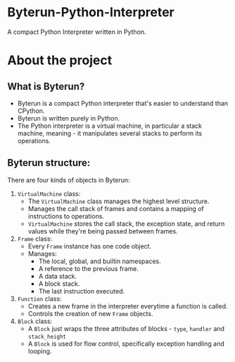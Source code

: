 # Byterun-Python-Interpreter
A compact Python Interpreter written in Python.

# About the project
## What is Byterun?
  - Byterun is a compact Python interpreter that's easier to understand than CPython.
  - Byterun is written purely in Python.
  - The Python interpreter is a virtual machine, in particular a stack machine, meaning - it manipulates several stacks to perform its operations.

## Byterun structure:
There are four kinds of objects in Byterun:
1. `VirtualMachine` class:
    - The `VirtualMachine` class manages the highest level structure.
    - Manages the call stack of frames and contains a mapping of instructions to operations.
    - `VirtualMachine` stores the call stack, the exception state, and return values while they're being passed between frames.
2. `Frame` class:
    - Every `Frame` instance has one code object.
    - Manages:
      - The local, global, and builtin namespaces.
      - A reference to the previous frame.
      - A data stack.
      - A block stack.
      - The last instruction executed.
3. `Function` class:
    - Creates a new frame in the interpreter everytime a function is called.
    - Controls the creation of new `Frame` objects.
4. `Block` class:
    - A `Block` just wraps the three attributes of blocks - `type`, `handler` and `stack_height`
    - A `Block` is used for flow control, specifically exception handling and looping.

